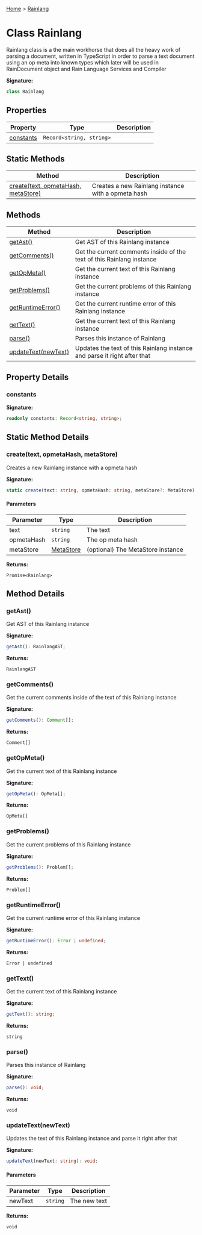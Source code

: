[Home](../index.md) &gt; [Rainlang](./rainlang.md)

# Class Rainlang

Rainlang class is a the main workhorse that does all the heavy work of parsing a document, written in TypeScript in order to parse a text document using an op meta into known types which later will be used in RainDocument object and Rain Language Services and Compiler

<b>Signature:</b>

```typescript
class Rainlang 
```

## Properties

|  Property | Type | Description |
|  --- | --- | --- |
|  [constants](./rainlang.md#constants-property) | `Record<string, string>` |  |

## Static Methods

|  Method | Description |
|  --- | --- |
|  [create(text, opmetaHash, metaStore)](./rainlang.md#create-method-static-1) | Creates a new Rainlang instance with a opmeta hash |

## Methods

|  Method | Description |
|  --- | --- |
|  [getAst()](./rainlang.md#getAst-method-1) | Get AST of this Rainlang instance |
|  [getComments()](./rainlang.md#getComments-method-1) | Get the current comments inside of the text of this Rainlang instance |
|  [getOpMeta()](./rainlang.md#getOpMeta-method-1) | Get the current text of this Rainlang instance |
|  [getProblems()](./rainlang.md#getProblems-method-1) | Get the current problems of this Rainlang instance |
|  [getRuntimeError()](./rainlang.md#getRuntimeError-method-1) | Get the current runtime error of this Rainlang instance |
|  [getText()](./rainlang.md#getText-method-1) | Get the current text of this Rainlang instance |
|  [parse()](./rainlang.md#parse-method-1) | Parses this instance of Rainlang |
|  [updateText(newText)](./rainlang.md#updateText-method-1) | Updates the text of this Rainlang instance and parse it right after that |

## Property Details

<a id="constants-property"></a>

### constants

<b>Signature:</b>

```typescript
readonly constants: Record<string, string>;
```

## Static Method Details

<a id="create-method-static-1"></a>

### create(text, opmetaHash, metaStore)

Creates a new Rainlang instance with a opmeta hash

<b>Signature:</b>

```typescript
static create(text: string, opmetaHash: string, metaStore?: MetaStore): Promise<Rainlang>;
```

#### Parameters

|  Parameter | Type | Description |
|  --- | --- | --- |
|  text | `string` | The text |
|  opmetaHash | `string` | The op meta hash |
|  metaStore | [MetaStore](./metastore.md) | (optional) The MetaStore instance |

<b>Returns:</b>

`Promise<Rainlang>`

## Method Details

<a id="getAst-method-1"></a>

### getAst()

Get AST of this Rainlang instance

<b>Signature:</b>

```typescript
getAst(): RainlangAST;
```
<b>Returns:</b>

`RainlangAST`

<a id="getComments-method-1"></a>

### getComments()

Get the current comments inside of the text of this Rainlang instance

<b>Signature:</b>

```typescript
getComments(): Comment[];
```
<b>Returns:</b>

`Comment[]`

<a id="getOpMeta-method-1"></a>

### getOpMeta()

Get the current text of this Rainlang instance

<b>Signature:</b>

```typescript
getOpMeta(): OpMeta[];
```
<b>Returns:</b>

`OpMeta[]`

<a id="getProblems-method-1"></a>

### getProblems()

Get the current problems of this Rainlang instance

<b>Signature:</b>

```typescript
getProblems(): Problem[];
```
<b>Returns:</b>

`Problem[]`

<a id="getRuntimeError-method-1"></a>

### getRuntimeError()

Get the current runtime error of this Rainlang instance

<b>Signature:</b>

```typescript
getRuntimeError(): Error | undefined;
```
<b>Returns:</b>

`Error | undefined`

<a id="getText-method-1"></a>

### getText()

Get the current text of this Rainlang instance

<b>Signature:</b>

```typescript
getText(): string;
```
<b>Returns:</b>

`string`

<a id="parse-method-1"></a>

### parse()

Parses this instance of Rainlang

<b>Signature:</b>

```typescript
parse(): void;
```
<b>Returns:</b>

`void`

<a id="updateText-method-1"></a>

### updateText(newText)

Updates the text of this Rainlang instance and parse it right after that

<b>Signature:</b>

```typescript
updateText(newText: string): void;
```

#### Parameters

|  Parameter | Type | Description |
|  --- | --- | --- |
|  newText | `string` | The new text |

<b>Returns:</b>

`void`

